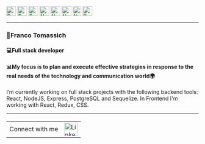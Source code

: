 <div class="tech-icons">
  
 
  <img src="https://www.svgrepo.com/show/354200/postgresql.svg" alt="Postgre Icon" width="25" height="25">
  <img src="https://www.svgrepo.com/show/354259/react.svg" alt="React Icon" width="25" height="25">
  <img src="https://www.svgrepo.com/show/452093/redux.svg" alt="Redux Icon" width="25" height="25">
   <img src="https://www.svgrepo.com/show/452075/node-js.svg" alt="Node Icon" width="25" height="25">
     <img src="https://www.svgrepo.com/show/354333/sequelize.svg" alt="Node Icon" width="25" height="25">
      <img src="https://www.svgrepo.com/show/452185/css-3.svg" alt="Node Icon" width="25" height="25">
       <img src="https://www.svgrepo.com/show/349419/javascript.svg" alt="Node Icon" width="22" height="25">
        <img src="https://www.svgrepo.com/show/331761/sql-database-sql-azure.svg" alt="Postgre Icon" width="25" height="25">
</div>
<hr></hr>
<div>
  <h3>
    📌Franco Tomassich</h3> 
   <h4/> 💻Full stack developer
  </h4>
  <h4> 
    📊My focus is to plan and execute effective strategies in response to the real needs of the technology and communication world🌍
  </h4>
</div>
<div> 
  I’m currently working on full stack projects with the following backend tools: React, NodeJS, Express, PostgreSQL and Sequelize. In Frontend I'm working with React, Redux, CSS.
</div>
<hr></hr>
<table style="width: 100%; margin-top: 20px;">
  <tr>
    <td style="vertical-align: middle;">Connect with me</td>
    <td style="vertical-align: middle;"><img src="https://www.svgrepo.com/show/448234/linkedin.svg" alt="LinkedIn Icon" width="35" height="35"></td>
  </tr>
</table>


